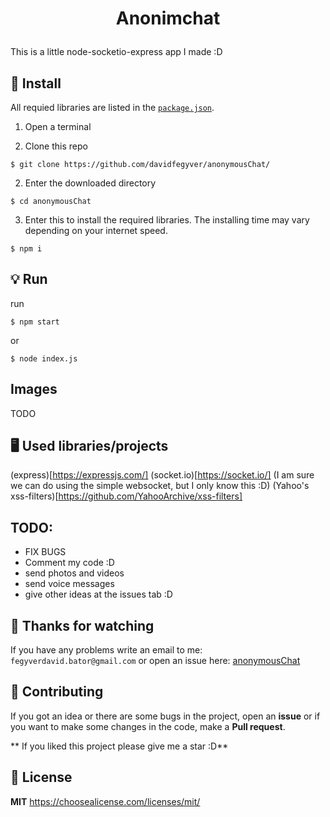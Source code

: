 # <p align="center">Anonimchat</p>

This is a little node-socketio-express app I made :D 

## :robot: Install

All requied libraries are listed in the [`package.json`](https://github.com/davidfegyver/anonymousChat/blob/main/package.json).

1. Open a terminal

2. Clone this repo
```
$ git clone https://github.com/davidfegyver/anonymousChat/
```

2. Enter the downloaded directory
```
$ cd anonymousChat
```

3. Enter this to install the required libraries. The installing time may vary depending on your internet speed.
```
$ npm i

```

## :bulb: Run
run 
```
$ npm start

```
or
```
$ node index.js

```
## Images 

TODO

## 🖥️ Used libraries/projects
(express)[https://expressjs.com/]
(socket.io)[https://socket.io/] (I am sure we can do using the simple websocket, but I only know this :D)
(Yahoo's xss-filters)[https://github.com/YahooArchive/xss-filters]
## TODO:
* FIX BUGS
* Comment my code :D 
* send photos and videos
* send voice messages
* give other ideas at the issues tab :D 

## 🎉 Thanks for watching
If you have any problems write an email to me: `fegyverdavid.bator@gmail.com` or open an issue here: [anonymousChat](https://github.com/davidfegyver/anonymousChat/issues)


## :handshake: Contributing
If you got an idea or there are some bugs in the project, open an **issue** or if you want to make some changes in the code, make a **Pull request**. 

** If you liked this project please give me a star :D**

## 📝 License

**MIT**
https://choosealicense.com/licenses/mit/
